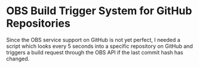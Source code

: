 # OBS Build Trigger System for GitHub Repositories
Since the OBS service support on GitHub is not yet perfect, I needed a script which looks every 5 seconds into a specific repository on GitHub and triggers a build request through the OBS API if the last commit hash has changed.

